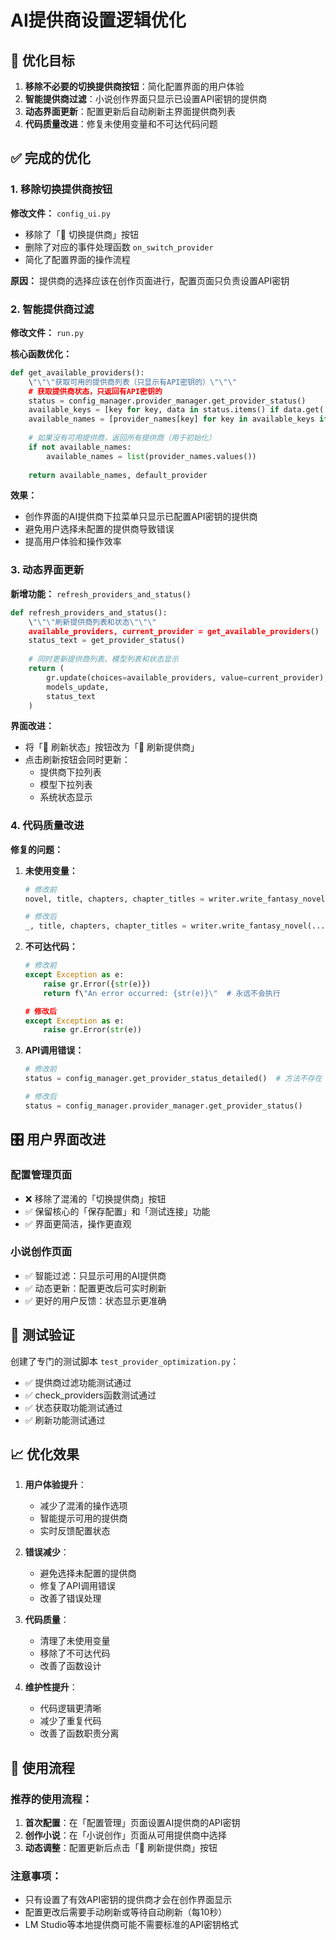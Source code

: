 # AI提供商设置逻辑优化

## 🎯 优化目标

1. **移除不必要的切换提供商按钮**：简化配置界面的用户体验
2. **智能提供商过滤**：小说创作界面只显示已设置API密钥的提供商
3. **动态界面更新**：配置更新后自动刷新主界面提供商列表
4. **代码质量改进**：修复未使用变量和不可达代码问题

## ✅ 完成的优化

### 1. 移除切换提供商按钮

**修改文件：** `config_ui.py`

- 移除了「🔄 切换提供商」按钮
- 删除了对应的事件处理函数 `on_switch_provider`
- 简化了配置界面的操作流程

**原因：** 提供商的选择应该在创作页面进行，配置页面只负责设置API密钥

### 2. 智能提供商过滤

**修改文件：** `run.py`

**核心函数优化：**
```python
def get_available_providers():
    \"\"\"获取可用的提供商列表（只显示有API密钥的）\"\"\"
    # 获取提供商状态，只返回有API密钥的
    status = config_manager.provider_manager.get_provider_status()
    available_keys = [key for key, data in status.items() if data.get('api_key_set', False)]
    available_names = [provider_names[key] for key in available_keys if key in provider_names]
    
    # 如果没有可用提供商，返回所有提供商（用于初始化）
    if not available_names:
        available_names = list(provider_names.values())
    
    return available_names, default_provider
```

**效果：**
- 创作界面的AI提供商下拉菜单只显示已配置API密钥的提供商
- 避免用户选择未配置的提供商导致错误
- 提高用户体验和操作效率

### 3. 动态界面更新

**新增功能：** `refresh_providers_and_status()`

```python
def refresh_providers_and_status():
    \"\"\"刷新提供商列表和状态\"\"\"
    available_providers, current_provider = get_available_providers()
    status_text = get_provider_status()
    
    # 同时更新提供商列表、模型列表和状态显示
    return (
        gr.update(choices=available_providers, value=current_provider),
        models_update,
        status_text
    )
```

**界面改进：**
- 将「🔄 刷新状态」按钮改为「🔄 刷新提供商」
- 点击刷新按钮会同时更新：
  - 提供商下拉列表
  - 模型下拉列表  
  - 系统状态显示

### 4. 代码质量改进

**修复的问题：**

1. **未使用变量：** 
   ```python
   # 修改前
   novel, title, chapters, chapter_titles = writer.write_fantasy_novel(...)
   
   # 修改后  
   _, title, chapters, chapter_titles = writer.write_fantasy_novel(...)
   ```

2. **不可达代码：**
   ```python
   # 修改前
   except Exception as e:
       raise gr.Error({str(e)})
       return f\"An error occurred: {str(e)}\"  # 永远不会执行
   
   # 修改后
   except Exception as e:
       raise gr.Error(str(e))
   ```

3. **API调用错误：**
   ```python
   # 修改前
   status = config_manager.get_provider_status_detailed()  # 方法不存在
   
   # 修改后
   status = config_manager.provider_manager.get_provider_status()
   ```

## 🎛️ 用户界面改进

### 配置管理页面
- ❌ 移除了混淆的「切换提供商」按钮
- ✅ 保留核心的「保存配置」和「测试连接」功能
- ✅ 界面更简洁，操作更直观

### 小说创作页面  
- ✅ 智能过滤：只显示可用的AI提供商
- ✅ 动态更新：配置更改后可实时刷新
- ✅ 更好的用户反馈：状态显示更准确

## 🧪 测试验证

创建了专门的测试脚本 `test_provider_optimization.py`：

- ✅ 提供商过滤功能测试通过
- ✅ check_providers函数测试通过  
- ✅ 状态获取功能测试通过
- ✅ 刷新功能测试通过

## 📈 优化效果

1. **用户体验提升**：
   - 减少了混淆的操作选项
   - 智能提示可用的提供商
   - 实时反馈配置状态

2. **错误减少**：
   - 避免选择未配置的提供商
   - 修复了API调用错误
   - 改善了错误处理

3. **代码质量**：
   - 清理了未使用变量
   - 移除了不可达代码
   - 改善了函数设计

4. **维护性提升**：
   - 代码逻辑更清晰
   - 减少了重复代码
   - 改善了函数职责分离

## 🔄 使用流程

### 推荐的使用流程：
1. **首次配置**：在「配置管理」页面设置AI提供商的API密钥
2. **创作小说**：在「小说创作」页面从可用提供商中选择
3. **动态调整**：配置更新后点击「🔄 刷新提供商」按钮

### 注意事项：
- 只有设置了有效API密钥的提供商才会在创作界面显示
- 配置更改后需要手动刷新或等待自动刷新（每10秒）
- LM Studio等本地提供商可能不需要标准的API密钥格式